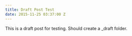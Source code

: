 ```yaml
---
title: Draft Post Test
date: 2015-11-25 03:37:00 Z
---
```


This is a draft post for testing. Should create a _draft folder.